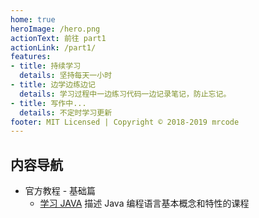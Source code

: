 ```yaml
---
home: true
heroImage: /hero.png
actionText: 前往 part1
actionLink: /part1/
features:
- title: 持续学习
  details: 坚持每天一小时
- title: 边学边练边记
  details: 学习过程中一边练习代码一边记录笔记，防止忘记。
- title: 写作中...
  details: 不定时学习更新
footer: MIT Licensed | Copyright © 2018-2019 mrcode
---
```



## 内容导航

- 官方教程 - 基础篇
  - [学习 JAVA](/java/) 描述 Java 编程语言基本概念和特性的课程
